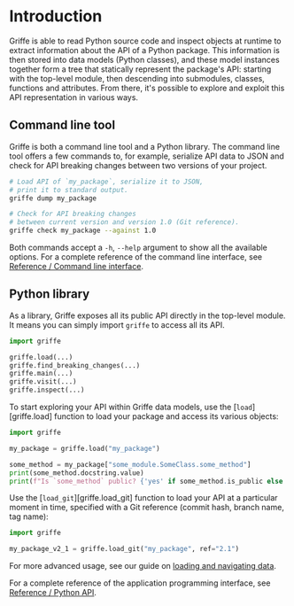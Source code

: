 # Introduction

Griffe is able to read Python source code and inspect objects at runtime to extract information about the API of a Python package. This information is then stored into data models (Python classes), and these model instances together form a tree that statically represent the package's API: starting with the top-level module, then descending into submodules, classes, functions and attributes. From there, it's possible to explore and exploit this API representation in various ways.

## Command line tool

Griffe is both a command line tool and a Python library. The command line tool offers a few commands to, for example, serialize API data to JSON and check for API breaking changes between two versions of your project.

```bash
# Load API of `my_package`, serialize it to JSON,
# print it to standard output.
griffe dump my_package
```

```bash
# Check for API breaking changes
# between current version and version 1.0 (Git reference).
griffe check my_package --against 1.0
```

Both commands accept a `-h`, `--help` argument to show all the available options. For a complete reference of the command line interface, see [Reference / Command line interface](reference/cli.md).

## Python library

As a library, Griffe exposes all its public API directly in the top-level module. It means you can simply import `griffe` to access all its API.

```python
import griffe

griffe.load(...)
griffe.find_breaking_changes(...)
griffe.main(...)
griffe.visit(...)
griffe.inspect(...)
```

To start exploring your API within Griffe data models, use the [`load`][griffe.load] function to load your package and access its various objects:

```python
import griffe

my_package = griffe.load("my_package")

some_method = my_package["some_module.SomeClass.some_method"]
print(some_method.docstring.value)
print(f"Is `some_method` public? {'yes' if some_method.is_public else 'no'}")
```

Use the [`load_git`][griffe.load_git] function to load your API at a particular moment in time, specified with a Git reference (commit hash, branch name, tag name):

```python
import griffe

my_package_v2_1 = griffe.load_git("my_package", ref="2.1")
```

For more advanced usage, see our guide on [loading and navigating data](guide/users/loading.md).

For a complete reference of the application programming interface, see [Reference / Python API](reference/api.md).